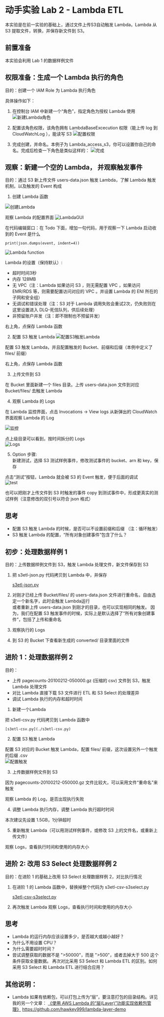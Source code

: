 # 动手实验 Lab 2 - Lambda ETL

本实验是在前一实验的基础上，通过文件上传S3自动触发 Lambda，Lambda 从 S3 提取文件，转换，并保存新文件到 S3。

## 前置准备

本实验会利用 Lab 1 的数据样例文件

## 权限准备：生成一个 Lambda 执行的角色

目的：创建一个 IAM Role 为 Lambda 执行角色

具体操作如下：
1. 在控制台 IAM 中新建一个“角色”，指定角色为授权 Lambda 使用
![新建Lambda角色](./img/img1.png)

2. 配置该角色权限，该角色拥有 LambdaBaseExcecution 权限（能上传 log 到 CloudWatchLog ），能读写 S3
![配置权限](./img/img2.png)

3. 完成创建，并命名。本例子为 Lambda_access_s3，你可以设置你自己的命名。完成后检查一下角色是类似这样的：
![完成](./img/img3.png)


## 观察：新建一个空的 Lambda， 并观察触发事件

目的：通过 S3 新上传文件 users-data.json 触发 Lambda，了解 Lambda 触发机制，以及触发的 Event 构成

1. 创建 Lambda 函数

![创建Lambda](./img/img4.png)

观察 Lambda 的配置界面
![LambdaGUI](./img/img-gui.png)

在代码编辑窗口：在 Todo 下面，增加一句代码，用于观察一下 Lambda 启动收到的 Event 是什么

    print(json.dumps(event, indent=4))

![Lambda function](./img/img7.png)

Lambda 的设置（保持默认）:  
* 超时时间3秒
* 内存 128MB
* 无 VPC（注：Lambda 如果访问 S3 ，则无需配置 VPC ，如果访问 EMR/RDS 等，则需要配置访问对应的 VPC 。并设置 Lambda 的 ENI 所在的子网和安全组）
* 无调试和错误处理（注：S3 对于 Lambda 调用失败会重试2次，仍失败则在这里设置进入 DLQ-死信队列，供后续处理）
* 非预留账户并发（注：即不限制也不预留并发）

右上角，点保存 Lambda 函数

2. 配置 S3 触发 Lambda
![配置S3触发Lambda](./img/img5.png)

配置 S3 触发 Lambda，并且配置触发的 Bucket、前缀和后缀（本例中定义了 files/ 前缀）

右上角，点保存 Lambda 函数

3. 上传文件到 S3

在 Bucket 里面新建一个 files 目录。上传 users-data.json 文件到对应 Bucket/files/ 去触发 Lambda

4. 观察 Lambda 的 Logs

在 Lambda 监控界面，点击 Invocations -> View logs 从新弹出的 CloudWatch 界面观察 Lambda 的 Log

![监控](./img/img6.png)

点上级目录可以看到，按时间拆分的 Logs  
![Logs](./img/img8.png)

5. Option 步骤:  
新建测试，选择 S3 测试样例事件，修改测试事件的 bucket、arn 和 key，保存

点击“测试”按钮，Lambda 就会被 S3 的 Event 触发，便于后面的调试  
![test](./img/img9.png)

也可以把刚才上传文件到 S3 时触发的事件 copy 到测试事件中，形成更真实的测试样例（注意修改的双引号以符合 json 格式）

## 思考

* 配置 S3 触发 Lambda 的时候，是否可以不设置前缀和后缀 （注：循环触发）
* S3 触发 Lambda 的配置，“所有对象创建事件”包含了什么？

## 初步：处理数据样例 1

目的：上传数据样例文件到 S3，触发 Lambda 处理文件，新文件保存到 S3

1. 把 s3etl-json.py 代码拷贝到 Lambda 中，并保存

    [s3etl-json.py](./s3etl-json.py)

2. 对刚才已经上传 Bucket/files/ 的 users-data.json 文件进行重命名，自由选定一个新名字，此时会触发 Lambda运行  
或者重新上传 users-data.json 到刚才的目录，也可以实现相同的触发。
因为，我们在配置 S3 触发事件的时候，实际上是默认选择了“所有对象创建事件”，包括了上传和重命名

3. 观察执行的 Logs 

4. 到 S3 的 Bucket 下查看新生成的 converted/ 目录里面的文件

## 进阶 1：处理数据样例 2

目的：  
* 上传 pagecounts-20100212-050000.gz (压缩的 csv) 文件到 S3，触发 Lambda 处理文件  
* 对比 Lambda 直接下载 S3 文件进行 ETL 和 S3 Select 的处理差异  
* 调试 Lambda 执行的内存和超时时间

1. 新建一个Lambda

把 s3etl-csv.py 代码拷贝到 Lambda 函数中

    [s3etl-csv.py](./s3etl-csv.py)

2. 配置 S3 触发 Lambda

配置 S3 对应的 Bucket 触发 Lambda，配置 files/ 前缀，这次设置另外一个触发的后缀 .csv  
![配置触发](./img/imga.png)

3. 上传数据样例文件到 S3

因为 pagecounts-20100212-050000.gz 文件比较大，可以采用文件“重命名”来触发

观察 Lambda 的 Log，是否出现执行失败

4. 调整 Lambda 执行内存，调整 Lambda 执行超时时间

本次建议先设置 1.5GB，1分钟超时

5. 重新触发 Lambda（可以用测试样例事件，或修改 S3 上的文件名，或重新上传文件）

观察 Logs，查看执行时间和使用的内存大小

## 进阶 2: 改用 S3 Select 处理数据样例 2

目的：在进阶 1 的基础上改用 S3 Select 处理数据样例 2，对比执行情况

1. 在进阶 1 的 Lambda 函数中，替换掉整个代码为 s3etl-csv-s3select.py

    [s3etl-csv-s3select.py](./s3etl-csv-s3select.py)

2. 再次触发 Lambda
观察 Logs，查看执行时间和使用的内存大小

## 思考

* Lambda 的运行内存应该设置多少，是否越大或越小越好？
* 为什么不用设置 CPU？
* 为什么需要超时时间？
* 尝试调整获取的数据不是 ">50000"，而是 ">500"，或者去掉大于 500 这个条件获取全量数据。
再次对比采用 S3 Select 和 Lambda ETL 的区别。如何采用 S3 Select 和 Lambda ETL 进行结合应用？

## 其他说明：

* Lambda 如果有依赖包，可以打包上传为“层”，要注意打包的目录结构。详见我的另一个文章：
[《使用 AWS Lambda 的“层(Layer)”功能实现依赖包管理》](https://github.com/hawkey999/lambda-layer-demo)
https://github.com/hawkey999/lambda-layer-demo



